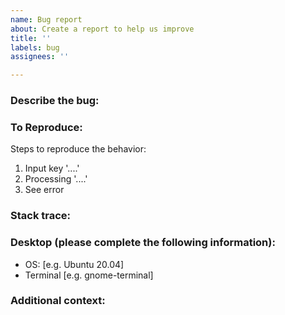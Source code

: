 ```yaml
---
name: Bug report
about: Create a report to help us improve
title: ''
labels: bug
assignees: ''

---
```


### Describe the bug:

### To Reproduce:
Steps to reproduce the behavior:
1. Input key '....'
2. Processing '....'
3. See error

### Stack trace:

### Desktop (please complete the following information):
* OS: [e.g. Ubuntu 20.04]
* Terminal [e.g. gnome-terminal]

### Additional context:
